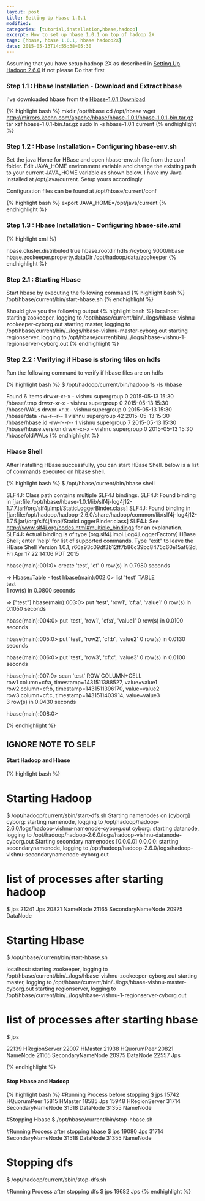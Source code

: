 ```yaml
---
layout: post
title: Setting Up Hbase 1.0.1
modified:
categories: [tutorial,installation,hbase,hadoop]
excerpt: How to set up hbase 1.0.1 on top of hadoop 2X
tags: [hbase, hbase 1.0.1, hbase hadoop2X]
date: 2015-05-13T14:55:38+05:30
---
```


Assuming that you have setup hadoop 2X as described in [Setting Up Hadoop 2.6.0](/tutorial/installation/hadoop/setting-up-hadoop-2-6-0) If not please Do that first

### Step 1.1 : Hbase Installation - Download and Extract hbase


I've downloaded hbase from the [Hbase-1.0.1 Download](http://mirrors.koehn.com/apache/hbase/hbase-1.0.1/hbase-1.0.1-bin.tar.gz)

{% highlight bash %}
mkdir /opt/hbase
cd /opt/hbase
wget http://mirrors.koehn.com/apache/hbase/hbase-1.0.1/hbase-1.0.1-bin.tar.gz
tar xzf hbase-1.0.1-bin.tar.gz
sudo ln -s hbase-1.0.1 current
{% endhighlight %}

### Step 1.2 : Hbase Installation - Configuring hbase-env.sh

Set the java Home for HBase and open hbase-env.sh file from the conf folder. Edit JAVA_HOME environment variable and change the existing path to your current JAVA_HOME variable as shown below.
I have my Java installed at /opt/java/current. Setup yours accordingly

Configuration files can be found at /opt/hbase/current/conf

{% highlight bash %}
export JAVA_HOME=/opt/java/current
{% endhighlight %}

### Step 1.3 : Hbase Installation - Configuring hbase-site.xml


{% highlight xml %}
<?xml version="1.0"?>
<?xml-stylesheet type="text/xsl" href="configuration.xsl"?>
<configuration>
	<property>
	   <name>hbase.cluster.distributed</name>
	   <value>true</value>
	</property>
	<property>
      <name>hbase.rootdir</name>
      <value>hdfs://cyborg:9000/hbase</value>
   </property>
	<property>
      <name>hbase.zookeeper.property.dataDir</name>
      <value>/opt/hadoop/data/zookeeper</value>
   </property>
</configuration>
{% endhighlight %}

### Step 2.1 : Starting Hbase
Start hbase by executing the following command 
{% highlight bash %}
/opt/hbase/current/bin/start-hbase.sh
{% endhighlight %}

Should give you the following output
{% highlight bash %}
localhost: starting zookeeper, logging to /opt/hbase/current/bin/../logs/hbase-vishnu-zookeeper-cyborg.out
starting master, logging to /opt/hbase/current/bin/../logs/hbase-vishnu-master-cyborg.out
starting regionserver, logging to /opt/hbase/current/bin/../logs/hbase-vishnu-1-regionserver-cyborg.out
{% endhighlight %}

### Step 2.2 : Verifying if Hbase is storing files on hdfs

Run the following command to verify if hbase files are on hdfs

{% highlight bash %}
$ /opt/hadoop/current/bin/hadoop fs -ls /hbase

Found 6 items
drwxr-xr-x   - vishnu supergroup          0 2015-05-13 15:30 /hbase/.tmp
drwxr-xr-x   - vishnu supergroup          0 2015-05-13 15:30 /hbase/WALs
drwxr-xr-x   - vishnu supergroup          0 2015-05-13 15:30 /hbase/data
-rw-r--r--   1 vishnu supergroup         42 2015-05-13 15:30 /hbase/hbase.id
-rw-r--r--   1 vishnu supergroup          7 2015-05-13 15:30 /hbase/hbase.version
drwxr-xr-x   - vishnu supergroup          0 2015-05-13 15:30 /hbase/oldWALs
{% endhighlight %}

### Hbase Shell

After Installing HBase successfully, you can start HBase Shell. below is a list of commands executed on hbase shell.

{% highlight bash %}
$ /opt/hbase/current/bin/hbase shell

SLF4J: Class path contains multiple SLF4J bindings.
SLF4J: Found binding in [jar:file:/opt/hbase/hbase-1.0.1/lib/slf4j-log4j12-1.7.7.jar!/org/slf4j/impl/StaticLoggerBinder.class]
SLF4J: Found binding in [jar:file:/opt/hadoop/hadoop-2.6.0/share/hadoop/common/lib/slf4j-log4j12-1.7.5.jar!/org/slf4j/impl/StaticLoggerBinder.class]
SLF4J: See http://www.slf4j.org/codes.html#multiple_bindings for an explanation.
SLF4J: Actual binding is of type [org.slf4j.impl.Log4jLoggerFactory]
HBase Shell; enter 'help<RETURN>' for list of supported commands.
Type "exit<RETURN>" to leave the HBase Shell
Version 1.0.1, r66a93c09df3b12ff7b86c39bc8475c60e15af82d, Fri Apr 17 22:14:06 PDT 2015

hbase(main):001:0> create 'test', 'cf'
0 row(s) in 0.7980 seconds

=> Hbase::Table - test
hbase(main):002:0> list 'test'
TABLE                                                                                                                                                                   
test                                                                                                                                                                    
1 row(s) in 0.0800 seconds

=> ["test"]
hbase(main):003:0> put 'test', 'row1', 'cf:a', 'value1'
0 row(s) in 0.1050 seconds

hbase(main):004:0> put 'test', 'row1', 'cf:a', 'value1'
0 row(s) in 0.0100 seconds

hbase(main):005:0> put 'test', 'row2', 'cf:b', 'value2'
0 row(s) in 0.0130 seconds

hbase(main):006:0> put 'test', 'row3', 'cf:c', 'value3'
0 row(s) in 0.0100 seconds

hbase(main):007:0> scan 'test'
ROW                                         COLUMN+CELL                                                                                                                 
 row1                                       column=cf:a, timestamp=1431511388527, value=value1                                                                          
 row2                                       column=cf:b, timestamp=1431511396170, value=value2                                                                          
 row3                                       column=cf:c, timestamp=1431511403914, value=value3                                                                          
3 row(s) in 0.0430 seconds

hbase(main):008:0> 

{% endhighlight %}

## IGNORE NOTE TO SELF

#### Start Hadoop and Hbase

{% highlight bash %}

# Starting Hadoop
$ /opt/hadoop/current/sbin/start-dfs.sh
Starting namenodes on [cyborg]
cyborg: starting namenode, logging to /opt/hadoop/hadoop-2.6.0/logs/hadoop-vishnu-namenode-cyborg.out
cyborg: starting datanode, logging to /opt/hadoop/hadoop-2.6.0/logs/hadoop-vishnu-datanode-cyborg.out
Starting secondary namenodes [0.0.0.0]
0.0.0.0: starting secondarynamenode, logging to /opt/hadoop/hadoop-2.6.0/logs/hadoop-vishnu-secondarynamenode-cyborg.out

# list of processes after starting hadoop
$ jps
21241 Jps
20821 NameNode
21165 SecondaryNameNode
20975 DataNode

# Starting Hbase

$ /opt/hbase/current/bin/start-hbase.sh

localhost: starting zookeeper, logging to /opt/hbase/current/bin/../logs/hbase-vishnu-zookeeper-cyborg.out
starting master, logging to /opt/hbase/current/bin/../logs/hbase-vishnu-master-cyborg.out
starting regionserver, logging to /opt/hbase/current/bin/../logs/hbase-vishnu-1-regionserver-cyborg.out

# list of processes after starting hbase
$ jps

22139 HRegionServer
22007 HMaster
21938 HQuorumPeer
20821 NameNode
21165 SecondaryNameNode
20975 DataNode
22557 Jps

{% endhighlight %}


#### Stop Hbase and Hadoop

{% highlight bash %}
#Running Process before stopping
$ jps
15742 HQuorumPeer
15815 HMaster
18585 Jps
15948 HRegionServer
31714 SecondaryNameNode
31518 DataNode
31355 NameNode

#Stopping Hbase 
$ /opt/hbase/current/bin/stop-hbase.sh

#Running Process after stopping hbase
$ jps
19080 Jps
31714 SecondaryNameNode
31518 DataNode
31355 NameNode

# Stopping dfs
$ /opt/hadoop/current/sbin/stop-dfs.sh

#Running Process after stopping dfs
$ jps
19682 Jps
{% endhighlight %}